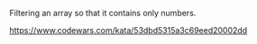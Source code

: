 Filtering an array so that it contains only numbers.

https://www.codewars.com/kata/53dbd5315a3c69eed20002dd
